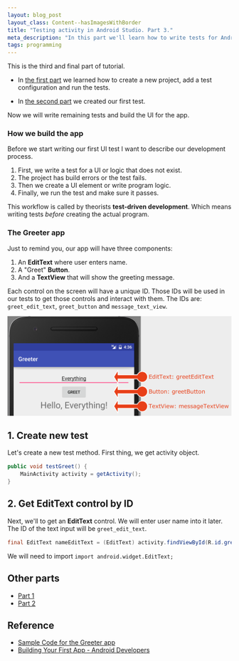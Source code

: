 ```yaml
---
layout: blog_post
layout_class: Content--hasImagesWithBorder
title: "Testing activity in Android Studio. Part 3."
meta_description: "In this part we'll learn how to write tests for Android activity and build an app in Android Studio."
tags: programming
---
```


This is the third and final part of tutorial.

* In [the first part](/blog/testing-activity-in-android-studio-tutorial-part-1/) we learned how to create a new project, add a test configuration and run the tests.

* In [the second part](/blog/testing-activity-in-android-studio-tutorial-part-2/) we created our first test.

Now we will write remaining tests and build the UI for the app.

### How we build the app

Before we start writing our first UI test I want to describe our development process.

1. First, we write a test for a UI or logic that does not exist.
1. The project has build errors or the test fails.
1. Then we create a UI element or write program logic.
1. Finally, we run the test and make sure it passes.

This workflow is called by theorists **test-driven development**. Which means writing tests *before* creating the actual program.

### The Greeter app

Just to remind you, our app will have three components:

1. An **EditText** where user enters name.
1. A "Greet" **Button**.
1. And a **TextView** that will show the greeting message.

Each control on the screen will have a unique ID. Those IDs will be used in our tests to get those controls and interact with them. The IDs are: `greet_edit_text`, `greet_button` and `message_text_view`.

![Components of the Greeter app with IDs](/image/blog/2015-04-05-testing-activity-in-android-studio-tutorial-part-3/0000_greeter_app_components_with_ids.png)


## 1. Create new test

Let's create a new test method. First thing, we get activity object.

```Java
public void testGreet() {
    MainActivity activity = getActivity();
}
```

## 2. Get EditText control by ID

Next, we'll to get an **EditText** control. We will enter user name into it later.
The ID of the text input will be `greet_edit_text`.

```Java
final EditText nameEditText = (EditText) activity.findViewById(R.id.greet_edit_text);
```

We will need to import `import android.widget.EditText;`

## Other parts

* [Part 1](/blog/testing-activity-in-android-studio-tutorial-part-1/)
* [Part 2](/blog/testing-activity-in-android-studio-tutorial-part-2/)

## Reference

* [Sample Code for the Greeter app](https://github.com/evgenyneu/greeter-android)
* [Building Your First App - Android Developers](https://developer.android.com/training/basics/firstapp/index.html)












